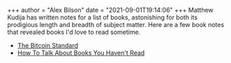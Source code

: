 +++
author = "Alex Bilson"
date = "2021-09-01T19:14:06"
+++
Matthew Kudija has written notes for a list of books, astonishing for both its prodigious length and breadth of subject matter. Here are a few book notes that revealed books I'd love to read sometime.

- [The Bitcoin Standard](https://matthewkudija.com/reading-notes/2021-03-14-The-Bitcoin-Standard.html)
- [How To Talk About Books You Haven't Read](https://matthewkudija.com/reading-notes/2021-06-01-How-to-Talk-About-Books-You-Haven't-Read.html)
    